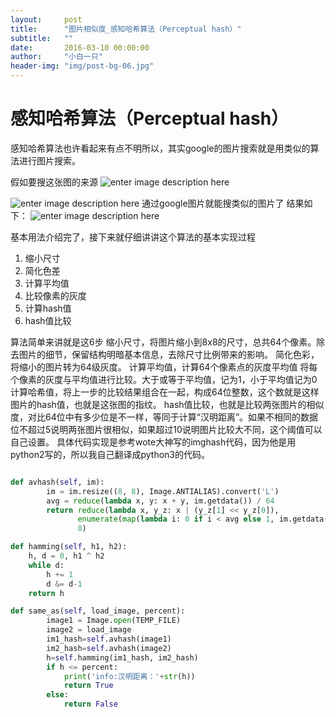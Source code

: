 ```yaml
---
layout:     post
title:      "图片相似度_感知哈希算法（Perceptual hash）"
subtitle:   ""
date:       2016-03-10 00:00:00
author:     "小白一只"
header-img: "img/post-bg-06.jpg"
---
```




#  感知哈希算法（Perceptual hash）
感知哈希算法也许看起来有点不明所以，其实google的图片搜索就是用类似的算法进行图片搜索。

假如要搜这张图的来源
![enter image description here](https://i.imgur.com/MsEyT07.jpg)


![enter image description here](https://i.imgur.com/N7hP7Fz.png)
通过google图片就能搜类似的图片了
结果如下：
![enter image description here](https://i.imgur.com/e9WMoAC.png)

基本用法介绍完了，接下来就仔细讲讲这个算法的基本实现过程

 1. 缩小尺寸
 2. 简化色差
 3. 计算平均值
 4. 比较像素的灰度
 5. 计算hash值
 6. hash值比较
 
 算法简单来讲就是这6步
 缩小尺寸，将图片缩小到8x8的尺寸，总共64个像素。除去图片的细节，保留结构明暗基本信息，去除尺寸比例带来的影响。
 简化色彩，将缩小的图片转为64级灰度。
 计算平均值，计算64个像素点的灰度平均值
 将每个像素的灰度与平均值进行比较。大于或等于平均值，记为1，小于平均值记为0
 计算哈希值，将上一步的比较结果组合在一起，构成64位整数，这个数就是这样图片的hash值，也就是这张图的指纹。
 hash值比较，也就是比较两张图片的相似度，对比64位中有多少位是不一样，等同于计算“汉明距离”。如果不相同的数据位不超过5说明两张图片很相似，如果超过10说明图片比较大不同，这个阈值可以自己设置。
 具体代码实现是参考wote大神写的imghash代码，因为他是用python2写的，所以我自己翻译成python3的代码。

```python

def avhash(self, im):
        im = im.resize((8, 8), Image.ANTIALIAS).convert('L')
        avg = reduce(lambda x, y: x + y, im.getdata()) / 64
        return reduce(lambda x, y_z: x | (y_z[1] << y_z[0]),
               enumerate(map(lambda i: 0 if i < avg else 1, im.getdata())),
               0)

def hamming(self, h1, h2):
    h, d = 0, h1 ^ h2
    while d:
        h += 1
        d &= d-1
    return h

def same_as(self, load_image, percent):
        image1 = Image.open(TEMP_FILE)
        image2 = load_image
        im1_hash=self.avhash(image1)
        im2_hash=self.avhash(image2)
        h=self.hamming(im1_hash, im2_hash)
        if h <= percent:
            print('info:汉明距离：'+str(h))
            return True
        else:
            return False
```

